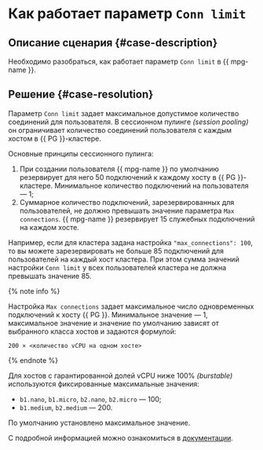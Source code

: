 # Как работает параметр `Conn limit`


## Описание сценария {#case-description}

Необходимо разобраться, как работает параметр `Conn limit` в {{ mpg-name }}.

## Решение {#case-resolution}

Параметр `Conn limit` задает максимальное допустимое количество соединений для пользователя. В сессионном пулинге *(session pooling)* он ограничивает количество соединений пользователя с каждым хостом в {{ PG }}-кластере.

Основные принципы сессионного пулинга:

1. При создании пользователя {{ mpg-name }} по умолчанию резервирует для него 50 подключений к каждому хосту в {{ PG }}-кластере. Минимальное количество подключений на пользователя — 1;
1. Суммарное количество подключений, зарезервированных для пользователей, не должно превышать значение параметра `Max connections`. {{ mpg-name }} резервирует 15 служебных подключений на каждом хосте.

Например, если для кластера задана настройка `"max_connections": 100`, то вы можете зарезервировать не больше 85 подключений для пользователей на каждый хост кластера. При этом сумма значений настройки `Conn limit` у всех пользователей кластера не должна превышать значение 85.

{% note info %}

Настройка `Max connections` задает максимальное число одновременных подключений к хосту {{ PG }}. Минимальное значение — 1, максимальное значение и значение по умолчанию зависят от выбранного класса хостов и задаются формулой: 
```
200 × <количество vCPU на одном хосте>
```

{% endnote %}

Для хостов с гарантированной долей vCPU ниже 100% *(burstable)* используются фиксированные максимальные значения:

* `b1.nano`, `b1.micro`, `b2.nano`, `b2.micro` — 100;
* `b1.medium`, `b2.medium` — 200.

По умолчанию установлено максимальное значение.

С подробной информацией можно ознакомиться в [документации](../../../managed-postgresql/concepts/settings-list.md).